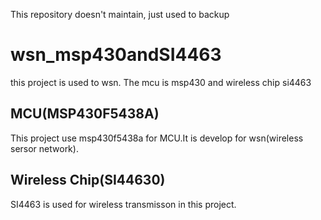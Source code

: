 This repository doesn't maintain, just used to backup
# wsn_msp430andSI4463
this project is used to wsn. The mcu is msp430 and wireless chip si4463

## MCU(MSP430F5438A)
This project use msp430f5438a for MCU.It is develop for wsn(wireless sersor network).

## Wireless Chip(SI44630)
SI4463 is used for wireless transmisson in this project.

